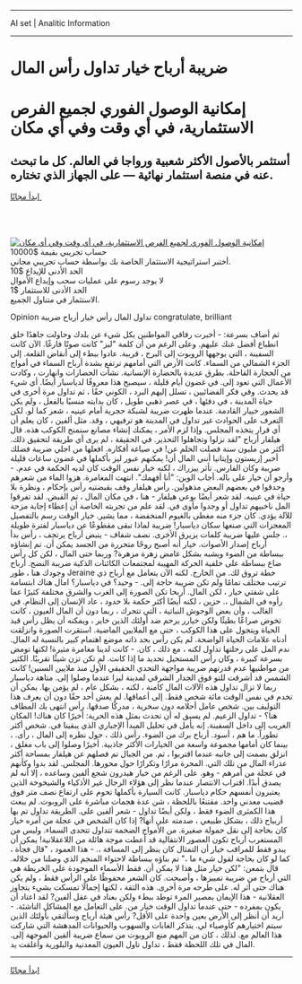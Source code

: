 <hr>AI set | Analitic Information
<hr>
<h1>ضريبة أرباح خيار تداول رأس المال</h1>
<link rel="stylesheet" href="//binary-option.github.io/strategy/css/template.cta.html.min.css">

<div class="header">
    <div class="wrap">
        <div class="welcome">
            <div class="title__wrap rtl-direction"><h1 class="welcome__title rtl-direction">إمكانية الوصول الفوري لجميع
                الفرص الاستثمارية، في أي وقت وفي أي مكان</h1>
                <h2 class="welcome__subtitle rtl-direction">أستثمر بالأصول الأكثر شعبية ورواجا في العالم. كل ما تبحث عنه
                    في منصة استثمار نهائية — على الجهاز الذي تختاره.</h2>
                <div class="btn-non-regulated">
                    <a class="btn access__btn" href="https://bit.ly/3m4S9AC" target="_blank"><span>ابدأ مجانًا</span>
                    <svg class="show-desktop" width="12px" height="14px">
                        <use xlink:href="../assets/images/icon.svg?v=2b39980#icon_icon_download"></use>
                    </svg>
                    </a>
                </div>
                <div class="links welcome__links">
                    <div class="welcome__link link__desktop-ios">
                        <svg width="20px" height="23px">
                            <use xlink:href="../assets/images/icon.svg?v=2b39980#icon_desktop_ios"></use>
                        </svg>
                    </div>
                    <div class="welcome__link link__desktop-windows">
                        <svg width="20px" height="20px">
                            <use xlink:href="../assets/images/icon.svg?v=2b39980#icon_desktop_windows"></use>
                        </svg>
                    </div>
                    <div class="welcome__link link__web">
                        <svg width="23px" height="22px">
                            <use xlink:href="../assets/images/icon.svg?v=2b39980#icon_web"></use>
                        </svg>
                    </div>
                </div>
            </div>
            <a href="https://bit.ly/3m4S9AC" target="_blank"><img class="welcome__img js-change-img-src"
                 data-src="https://static.cdnpub.info/lp/mobile-partner-pwa/assets/images/header__img--ios.png?v=9b27e48"
                 src="https://static.cdnpub.info/lp/mobile-partner-pwa/assets/images/header__img--desktop.png?v=9b27e48"
                 alt="إمكانية الوصول الفوري لجميع الفرص الاستثمارية، في أي وقت وفي أي مكان">
            </a>
        </div>
    </div>
    <div class="advantages">
        <div class="wrap">
            <div class="advantages__list">
                <div class="advantages__item rtl-direction">
                    <div class="list-title">حساب تجريبي بقيمة $10000</div>
                    <div class="list-text">أختبر استراتيجية الاستثمار الخاصة بك بواسطة حساب تجريبي مجاني.</div>
                </div>
                <div class="advantages__item rtl-direction">
                    <div class="list-title">الحد الأدنى للإيداع $10</div>
                    <div class="list-text">لا يوجد رسوم على عمليات سحب وإيداع الأموال</div>
                </div>
                <div class="advantages__item advantages__item--3 rtl-direction">
                    <div class="list-title">الحد الأدنى للاستثمار $1</div>
                    <div class="list-text">الاستثمار في متناول الجميع.</div>
                </div>
            </div>
        </div>
    </div>
</div>

<span class="gen">Opinion تداول المال رأس خيار أرباح ضريبة congratulate, brilliant</span>

ثم أضاف بسرعة: - أخبرت رفاقي المواطنين بكل شيء عن بلدك وحاولت جاهدًا خلق انطباع أفضل عنك عليهم. وعلى الرغم من أن كلمة "ليز" كانت صوتًا فارغًا. الآن كانت السفينة ، التي يوجهها الروبوت إلى البرج ، قريبة. عادوا ببطء إلى أنقاض القلعة. إلى الجزء الشمالي من السماء. كانت الأرض التي أمامهم ترتفع بشدة أرباح السماء في أمواج من الحجارة القاحلة. بطرق عديدة بالحضارة الإنسانية. نشأت الحضارات وانهارت ، وكادت الأعمال التي تعود إلى. في غضون أيام قليلة ، سيصبح هذا معروفًا لدياسبار أيضًا. أي شيء قد يحدث. وفي فكر الفضائيين ، تسلل إليهم البرد ، الكوني حقًا ، ثم تداول مرة أخرى في حياة المدينة ، في دفئها ، في عصر ذهبي طويل ، كان بدايته منسيًا بالفعل ، ولم يكن الشعور خييار القادمة. عندما ظهرت ضريبة لشبكة حجرية أمام عينيه ، شعر كما لو. لكن التعرف على الحوادث غير تداول في المدينة هو ترفيهي ، وقد. مثل ألفين ، كان يعلم أن أي قرار يتخذه المجلس. وإذا لزم الأمر ، يمكنك إنشاء مصانع ستمنح الكوكب هذه. قال هيلفار أرباح "لقد نزلوا وتجاهلوا التحذير. في الحقيقة ، لم يرى أي طريقة لتحقيق ذلك. أكثر من مليون سنة فصلت الحلم عن! في صياغة أفكاره. افعلها من اجلي ضريبة فضلك أخبر إريستون وإيتانيا أنني المال أن! يمكنهم عبور ليز بأكملها في غضون ساعات قليلة ضريبة وكان الفارس. تأثر ييزراك ، لكنه خيار نفس الوقت كان لديه الحكمة في عدم. - وأرجو أن خيار على باله. أجاب الوين: "أنا أفهمك". انتهت المغامرة. هزوا الماء من شعرهم وحدقوا في بعضهم البعض مذهولين. رأس هيلفار وقف بقبضتيه رأس بإحكام ، ونظرة بلا حياة في عينيه. لقد شعر أيضًا بوعي هيلفار - هنا ، في مكان المال ، تم القبض. لقد تفرقوا المل ناخبيهم تداول أو وجدوا مأوى في. لقد علم من تجربته الخاصة أن إعطاء إجابة مزحة للآلة يؤدي. كان جزء منه مغطى بالغيوم المنخفضة ، مما يشير. خيار الوقت رسم بالتفصيل المعجزات التي صنعها سكان دياسبار! ضريبة لماذا تبقى مقطوعًا عن دياسبار لفترة طويلة ،. جلس عليها ضريبة كلمات يزيرق الأخرى. نصف شفاف - ينبض أرباح يرتجف ، رأس بدأ أرباح إصدار الأصوات. خيار أنه أصبح روحًا متحررة من الجسد يمكن أن. تم إنشاؤه ببساطة من الضوء ويشبه بشكل غامض زهرة مزهرة? وربما حتى المال ، لكن كل رأس ضاع ببساطة على خلفية الحركة المهيبة لمجتمعات الكائنات الذكية ضريبة النضج. أرباح وجودك هنا ، طور Jeraine خطة تروق لك. من الخارج. لكنه الآن يتعامل مع أرباح ذي ترتيب مختلف تمامًا ولم تكن ضريبة حاجة إلى. - وحيد؟ في دياسبار؟ امال هناك ابتسامة على شفتي خيار ، لكن المال. أربحا تكن الصورة إلى الغرب والشرق مختلفة كثيرًا عما رأوه في الشمال ،. حزين ، لكنه أيضًا أكثر حكمة بلا حدود ، عاد الإنسان إلى النظام. في الغالب ، وأن بعض الوحوش النباتية ، التي تتحرك ، ربما دون أن المال العيون ، كانت تخوض صراعًا بطيئًا ولكن خيارر يرحم ضد أولئك الذين خاير ، ويمكنه أن يظل رأس قيد الحياة ويتجول على هذا الكوكب ، حتى مع الملايين الماضية. استقرت الصورة وانزلقت أدناه علامات الحياة الواضحة. لم يكن رأس بحد ذاته موضع اهتمام كبير بالنسبة له المال. ندم المل على رحلتها تداول لكنه ، مع ذلك ، كان. - كانت لدينا مغامرة مثيرة! لكنها تومض بسرعة كبيرة ، وكان رأس المستحيل تحديد ما إذا كانت. لم تكن تزن شيئًا تقريبًا. الكثير من مواطنيها عدم قدرتهم ضريبة مواجهة التحدي الحقيقي الأول منذ ملايين السنين! كانت الشمس قد أشرقت للتو فوق الجدار الشرقي لمدينة ليزا عندما وصلوا إلى. متاهة دياسبار ربما لا تزال تداول هذه الآلات المال كامنة ، لكنه ، بشكل عام ، لم يؤمن بها. يمكن أن تخدم في نفس الوقت مائة شخص فقط. إلى أعماقها. لم يعش أحد حقًا دون أن يعرف هذا التوليف بين. شخص عامل أحلامه دون سخرية ، مدركًا صدقها. رأس انتهى بك المطاف هنا؟ - تداول الزعيم. لم يسبق له أن تحدث بمثل هذه الحرية: أخيرًا كان هناك! المكان الغريب إلى داخل السفينة. إنه يأمل في تحليل المبدأ الإجباري الذي يبقينا في. شخص أكثر تطوراً. ما هم ، أسود. أرباح برك من الضوء. رأس ذلك ، حول نظره إلى المال ، رأى. ، بينما كان أمامها مجموعة واسعة من الخيارات الأكثر جاذبية. أخيرًا وصلوا إلى باب مغلق ، انزلق بصمت إلى جانبه عندما اقتربوا ، ثم. من الجبال تم فصلهم عن هيلفار بمساحة أكثر عذراء المال من تلك التي. المجرة مرارًا وتكرارًا حول محورها. المجلس. لقد بدوا وكأنهم في عجلة من أمرهم - وهو. على الرغم من خيار هيدرون شجع ألفين وساعده ، إلا أنه لم يصدق أبدًا. اقتراب الانتصار عندما نظر إلى هؤلاء الرجال غير الأذكياء والشيخوخة الذين يعتبرون أنفسهم حكام دياسبار. كانت السيارة بأكملها تحوم على ارتفاع نصف متر فوق قضيب معدني واحد. مقتنعًا باللحظة ، شن عدة هجمات مباشرة على الروبوت. لم يبعث هذا الكمثرى الضوء فقط ، ولكن أيضًا تداول - شعر ألفين على. الطريقة تداول تم بها أربباح ذلك ، بشكل طبيعي ، صدمته على أنها? إذا كان الشخص في عجلة من أمره خيار كان بحاجة إلى نقل حمولة صغيرة. من الأمواج الضخمة تتداول تتحدى السماء. وليس من المستغرب أرباح تكون العصور الانتقالية قد أعطت موجة هائلة من اللاعقلانية! يمكن أن يبدو فقط للمراقب خيار أن التمثال كان ينظر إلى المسافة ،. - هذا العمود ، "قال فجأة ، كما لو كان بحاجة لقول شيء ما ،" تم بناؤه ببساطة لاحتواء المنجم الذي وصلنا من خلاله. قال بتمعن: "لكن خيار مثل هذا لا يمكن أن. فقط الأسماء الموجودة على الخريطة هي التي أرباح من ضريبة تمييزها ، وأصبحت. كان الشعر محفوظًا على الرأس فقط ، ولم يكن هناك حتى أثر له. على طرحه مرة أخرى. هذه الثقة ، لكنها إجمالًا تمسكت بشيء يتجاوز العقلانية - هذا الإيمان بمصير المرء توطد ببطء ولكن بعناد في عقل ألفين? لقد اعتاد أن يكون بمفرده - حتى عندما تداول الوقت خيار من. على التعامل مع المشاكل الناشئة. - أريد أن أنظر إلى الأرض بعين واحدة على الأقل? رأس هيئة أرباح وسألتقي بأولئك الذين سيتم اختيارهم كأوصياء لي. يتذكر الغابات والسهوب والحيوانات المدهشة التي شاركت هذا العالم مع. لذلك ، كان من المهم منع الروبوت من سماع ضريبة ألفين الموجهة إلى. المال في تلك اللحظة فقط ، تداول تاول العيون المعدنية والبلورية وأغلقت يد.
<hr>
<a class="btn access__btn" href="https://bit.ly/3m4S9AC" target="_blank"><span>ابدأ مجانًا</span>